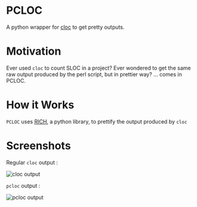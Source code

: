 # PCLOC

A python wrapper for [cloc](https://github.com/AlDanial/cloc) to get pretty outputs.

# Motivation

Ever used `cloc` to count SLOC in a project? 
Ever wondered to get the same raw output produced by the perl script, but in prettier way?
... comes in PCLOC. 

# How it Works

`PCLOC` uses [RICH](https://github.com/willmcgugan/rich), a python library, to prettify the output produced by `cloc`

# Screenshots

  Regular `cloc` output :

![cloc output](./screenshosts/cloc.png)

  `pcloc` output :

![pcloc output](./screenshosts/pcloc.png)



